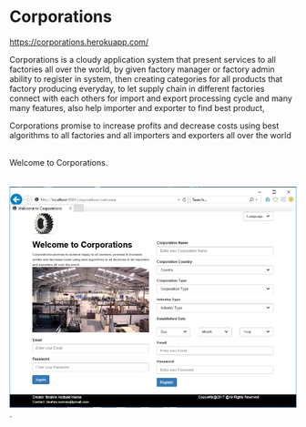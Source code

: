 # Corporations
  https://corporations.herokuapp.com/
  
 Corporations is a cloudy application system that present services to all factories all over the world, by given factory manager or factory admin ability to register in system, then creating categories for all products that factory producing everyday, to let supply chain in different factories connect with each others for import and export processing cycle and many many features, also help importer and exporter to find best product,
 
Corporations promise to increase profits and decrease costs using best algorithms to all factories and all importers and exporters all over the world                                                                           

Welcome to Corporations.                                                                                                                                                                                                                                               
![alt tag](https://raw.githubusercontent.com/ibrahim1hero1/commesa/master/readme/images/Corporations.png).   
